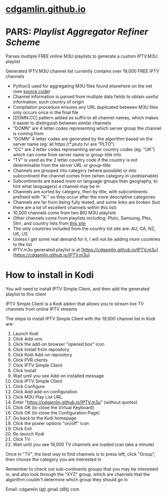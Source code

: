 # [cdgamlin.github.io](https://github.com/cdgamlin/cdgamlin.github.io/)

# PARS: *Playlist Aggregator Refiner Scheme*

Parses multiple FREE online M3U playlists to generate a custom IPTV.M3U playlist

Generated IPTV.M3U channel list currently contains over 19,000 FREE IPTV channels
* Python3 used for aggregating M3U files found elsewhere on the net (see [source code](https://github.com/cdgamlin/cdgamlin.github.io/tree/main/PARS))
* Channel information is parsed from multiple data fields to obtain useful information, such country of origin
* Compilation procedure ensures any URL duplicated between M3U files only occurs once in the final file
* [DOMN:CC] pattern added as suffix to all channel names, which makes it easier to distinguish between similar channels
* "DOMN" are 4 letter codes representing which server group the channel is coming from
* "DOMN" 4 letter codes are generated by the algorithm based on the server name (eg: all https://*.pluto.tv/ are "PLTO")
* "CC" are 2 letter codes representing server country codes (eg: "UK") which can come from server name or group-title info
* "TV" is used as the 2 letter country code if the country is not determinable from the server URL or group-title
* Channels are grouped into category (where possible) or into subcontinent the channel comes from (when category in unobtainable)
* Subcontinents are based more on language groups than geography, to hint what language(s) a channel may be in
* Channels are sorted by category, then by title, with subcontinents prefixed with "X:" so they occur after the more descriptive categories
* Channels are far from being fully tested, and some links are broken (but there are a lot of excellent channels within this list)
* 10,000 channels come from two BIG M3U playlists
* Other channels come from playlists including: Pluto, Samsung, Plex, Stirr, and country lists from [this site](https://d.tousecurity.com)
* The only countries included from the country list site are: AU, CA, NZ, UK, US
* Unless I get some real demand for it, I will not be adding more countries to the list
* IPTV.m3u generated playlist is at [https://cdgamlin.github.io/IPTV.m3u](https://cdgamlin.github.io/IPTV.m3u)

# How to install in Kodi

You will need to install IPTV Simple Client, and then add the generated playlist to this client

IPTV Simple Client is a Kodi addon that allows you to stream live TV channels from online IPTV streams

The steps to install IPTV Simple Client with the 19,000 channel list in Kodi are:

1. Launch Kodi
2. Click Add-ons
3. Click the add-on browser "opened box" icon
3. Click Install from repository
4. Click Kodi Add-on repository
5. Click PVR clients
6. Click IPTV Simple Client
7. Click Install
8. Wait until you see Add-on installed message
9. Click IPTV Simple Client
10. Click Configure
11. Click Add add-on configuration
12. Click M3U Play List URL
13. Enter "https://cdgamlin.github.io/IPTV.m3u" (without quotes)
14. Click OK (to close the Virtual Keyboard)
15. Click OK (to close the Configuration Page)
16. Go back to the Kodi homepage
17. Click the power options "on/off" icon
18. Click Exit
19. Re-launch Kodi
20. Click TV
21. Wait until you see 19,000 TV channels are loaded (can take a minute)

Once in "TV", the best way to find channels is to press left, click "Group", then choose the category you are interested in

Remember to check out sub-continents groups that you may be interested in, and also look through the "XYZ" group, which are channels that the algorithm couldn't determine which group they should go in

Email: cdgamlin (ąţ) gmail (ɗδţ) com
